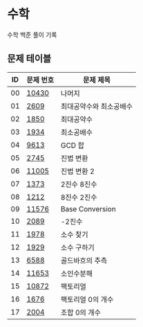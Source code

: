 # 수학 <Math>
수학 백준 풀이 기록
## 문제 테이블
|ID|문제 번호|문제 제목|
|---|------|---|
|00|[10430](https://www.acmicpc.net/problem/10430)|나머지|
|01|[2609](https://www.acmicpc.net/problem/2609)|최대공약수와 최소공배수|
|02|[1850](https://www.acmicpc.net/problem/1850)|최대공약수|
|03|[1934](https://www.acmicpc.net/problem/1934)|최소공배수|
|04|[9613](https://www.acmicpc.net/problem/9613)|GCD 합|
|05|[2745](https://www.acmicpc.net/problem/2745)|진법 변환|
|06|[11005](https://www.acmicpc.net/problem/11005)|진법 변환 2|
|07|[1373](https://www.acmicpc.net/problem/1373)|2진수 8진수|
|08|[1212](https://www.acmicpc.net/problem/1212)|8진수 2진수|
|09|[11576](https://www.acmicpc.net/problem/11576)|Base Conversion|
|10|[2089](https://www.acmicpc.net/problem/2089)|-2진수|
|11|[1978](https://www.acmicpc.net/problem/1978)|소수 찾기|
|12|[1929](https://www.acmicpc.net/problem/1929)|소수 구하기|
|13|[6588](https://www.acmicpc.net/problem/6588)|골드바흐의 추측|
|14|[11653](https://www.acmicpc.net/problem/11653)|소인수분해|
|15|[10872](https://www.acmicpc.net/problem/10872)|팩토리얼|
|16|[1676](https://www.acmicpc.net/problem/1676)|팩토리얼 0의 개수|
|17|[2004](https://www.acmicpc.net/problem/2004)|조합 0의 개수|
